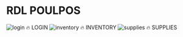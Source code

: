 ﻿# RDL POULPOS

                              
                              
![login](https://user-images.githubusercontent.com/105678913/224465573-5b2a98bc-7286-416e-aa3c-1d093d4acf63.png)
                             :fire: LOGIN
![inventory](https://user-images.githubusercontent.com/105678913/224465569-b6e30a8f-b72a-4a81-bfbf-1d8320d49013.png)
                             :fire: INVENTORY
![supplies](https://user-images.githubusercontent.com/105678913/224465576-4904290c-5dc4-4ee0-90ae-c078c123e08e.png)
                             :fire: SUPPLIES

